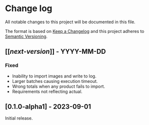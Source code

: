 # Change log
All notable changes to this project will be documented in this file.

The format is based on [Keep a Changelog](http://keepachangelog.com/)
and this project adheres to [Semantic Versioning](http://semver.org/).


## [[*next-version*]] - YYYY-MM-DD
### Fixed
- Inability to import images and write to log.
- Larger batches causing execution timeout.
- Wrong totals when any product fails to import.
- Requirements not reflecting actual.

## [0.1.0-alpha1] - 2023-09-01
Initial release.
